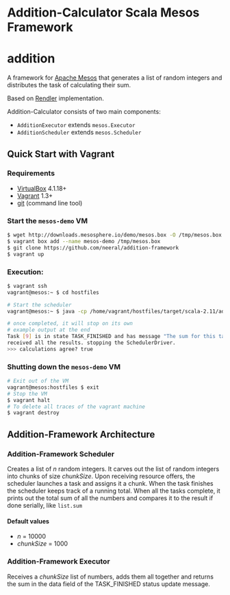 Addition-Calculator Scala Mesos Framework
=============================


# addition

A framework for [Apache Mesos](http://mesos.apache.org/) that generates a list of random integers and distributes the task of calculating their sum. 

Based on [Rendler](https://github.com/mesosphere/RENDLER) implementation.

Addition-Calculator consists of two main components:
* `AdditionExecutor` extends `mesos.Executor`
* `AdditionScheduler` extends `mesos.Scheduler`

## Quick Start with Vagrant

### Requirements

- [VirtualBox](http://www.virtualbox.org/) 4.1.18+
- [Vagrant](http://www.vagrantup.com/) 1.3+
- [git](http://git-scm.com/downloads) (command line tool)

### Start the `mesos-demo` VM

```bash
$ wget http://downloads.mesosphere.io/demo/mesos.box -O /tmp/mesos.box
$ vagrant box add --name mesos-demo /tmp/mesos.box
$ git clone https://github.com/neeral/addition-framework
$ vagrant up
```

### Execution:

```bash
$ vagrant ssh
vagrant@mesos:~ $ cd hostfiles

# Start the scheduler
vagrant@mesos:~ $ java -cp /home/vagrant/hostfiles/target/scala-2.11/addition-framework-assembly-0.0.1-SNAPSHOT.jar com.mesosphere.framework.AdditionSchedulervagrant@mesos

# once completed, it will stop on its own
# example output at the end
Task [9] is in state TASK_FINISHED and has message "The sum for this task is 1732163649" 
received all the results. stopping the SchedulerDriver.
>>> calculations agree? true
```

### Shutting down the `mesos-demo` VM

```bash
# Exit out of the VM
vagrant@mesos:hostfiles $ exit
# Stop the VM
$ vagrant halt
# To delete all traces of the vagrant machine
$ vagrant destroy
```


## Addition-Framework Architecture

### Addition-Framework Scheduler

Creates a list of _n_ random integers. It carves out the list of random integers into chunks of size _chunkSize_. Upon receiving resource offers, the scheduler launches a task and assigns it a chunk. When the task finishes the scheduler keeps track of a running total. When all the tasks complete, it prints out the total sum of all the numbers and compares it to the result if done serially, like `list.sum`  

#### Default values

* _n_ = 10000
* _chunkSize_ = 1000

### Addition-Framework Executor

Receives a _chunkSize_ list of numbers, adds them all together and returns the sum in the data field of the TASK_FINISHED status update message.